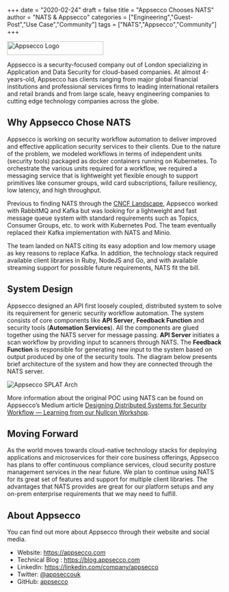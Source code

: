 +++
date = "2020-02-24"
draft = false
title = "Appsecco Chooses NATS"
author = "NATS & Appsecco"
categories = ["Engineering","Guest-Post","Use Case","Community"]
tags = ["NATS","Appsecco","Community"]
+++

<img alt="Appsecco Logo" src="/img/blog/appsecco_chooses_nats/appsecco_logo.png" height="32" width="225">

Appsecco is a security-focused company out of London specializing in Application and Data Security for cloud-based companies. At almost 4-years-old, Appsecco has clients ranging from major global financial institutions and professional services firms to leading international retailers and retail brands and from large scale, heavy engineering companies to cutting edge technology companies across the globe.

## Why Appsecco Chose NATS

Appsecco is working on security workflow automation to deliver improved and effective application security services to their clients. Due to the nature of the problem, we modeled workflows in terms of independent units (security tools) packaged as docker containers running on Kubernetes. To orchestrate the various units required for a workflow, we required a messaging service that is lightweight yet flexible enough to support primitives like consumer groups, wild card subscriptions, failure resiliency, low latency, and high throughput.

Previous to finding NATS through the [CNCF Landscape](https://landscape.cncf.io/), Appsecco worked with RabbitMQ and Kafka but was looking for a lightweight and fast message queue system with standard requirements such as Topics, Consumer Groups, etc. to work with Kubernetes Pod. The team eventually replaced their Kafka implementation with NATS and Minio.

The team landed on NATS citing its easy adoption and low memory usage as key reasons to replace Kafka. In addition, the technology stack required available client libraries in Ruby, NodeJS and Go, and with available streaming support for possible future requirements, NATS fit the bill.

## System Design
Appsecco designed an API first loosely coupled, distributed system to solve its requirement for generic security workflow automation. The system consists of core components like **API Server**, **Feedback Function** and security tools (**Automation Services**). All the components are glued together using the NATS server for message passing. **API Server** initiates a scan workflow by providing input to scanners through NATS. The **Feedback Function** is responsible for generating new input to the system based on output produced by one of the security tools. The diagram below presents brief architecture of the system and how they are connected through the NATS server.

<img alt="Appsecco SPLAT Arch" src="/img/blog/appsecco_chooses_nats/SPLAT-Arch-NATS-Blog.png">

More information about the original POC using NATS can be found on Appsecco’s Medium article [Designing Distributed Systems for Security Workflow — Learning from our Nullcon Workshop](https://blog.appsecco.com/designing-distributed-systems-for-security-workflow-learning-from-our-nullcon-workshop-93c2445667f4).

## Moving Forward

As the world moves towards cloud-native technology stacks for deploying applications and microservices for their core business offerings, Appsecco has plans to offer continuous compliance services, cloud security posture management services in the near future. We plan to continue using NATS for its great set of features and support for multiple client libraries. The advantages that NATS provides are great for our platform setups and any on-prem enterprise requirements that we may need to fulfill.

## About Appsecco

You can find out more about Appsecco through their website and social media.

* Website: https://appsecco.com
* Technical Blog : https://blog.appsecco.com
* LinkedIn: https://linkedin.com/company/appsecco
* Twitter: [@appseccouk](https://twitter.com/appseccouk?lang=en)
* GitHub: [appsecco](https://github.com/appsecco)
